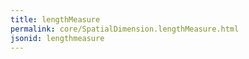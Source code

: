 ```yaml
---
title: lengthMeasure
permalink: core/SpatialDimension.lengthMeasure.html
jsonid: lengthmeasure
---
```

